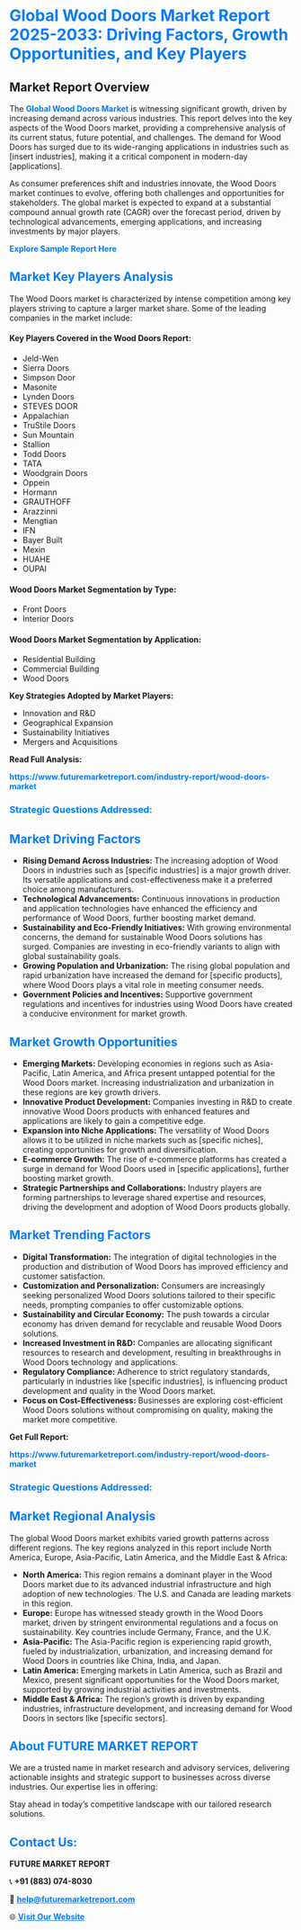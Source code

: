 <h1 style="color: #007BFF;">Global Wood Doors Market Report 2025-2033: Driving Factors, Growth Opportunities, and Key Players</h1>

<section id="overview">
<h2>Market Report Overview</h2>
<p>The <a href="https://www.futuremarketreport.com/industry-report/wood-doors-market" style="color: #007BFF; text-decoration: none;"><strong>Global Wood Doors Market</strong></a> is witnessing significant growth, driven by increasing demand across various industries. This report delves into the key aspects of the Wood Doors market, providing a comprehensive analysis of its current status, future potential, and challenges. The demand for Wood Doors has surged due to its wide-ranging applications in industries such as [insert industries], making it a critical component in modern-day [applications].</p>
<p>As consumer preferences shift and industries innovate, the Wood Doors market continues to evolve, offering both challenges and opportunities for stakeholders. The global market is expected to expand at a substantial compound annual growth rate (CAGR) over the forecast period, driven by technological advancements, emerging applications, and increasing investments by major players.</p>
</section>

<section id="overview">
<p><a href="https://www.futuremarketreport.com/request-sample/reportId=121323" style="color: #007BFF; text-decoration: none;"><strong>Explore Sample Report Here</strong></a></p>
</section>

<section id="key-players">
<h2 style="color: #007BFF;">Market Key Players Analysis</h2>
<p>The Wood Doors market is characterized by intense competition among key players striving to capture a larger market share. Some of the leading companies in the market include:</p>
<h4>Key Players Covered in the Wood Doors Report:</h4>
<ul><li>Jeld-Wen</li><li>Sierra Doors</li><li>Simpson Door</li><li>Masonite</li><li>Lynden Doors</li><li>STEVES DOOR</li><li>Appalachian</li><li>TruStile Doors</li><li>Sun Mountain</li><li>Stallion</li><li>Todd Doors</li><li>TATA</li><li>Woodgrain Doors</li><li>Oppein</li><li>Hormann</li><li>GRAUTHOFF</li><li>Arazzinni</li><li>Mengtian</li><li>IFN</li><li>Bayer Built</li><li>Mexin</li><li>HUAHE</li><li>OUPAI</li></ul>
<h4>Wood Doors Market Segmentation by Type:</h4>
<ul><li>Front Doors</li><li>Interior Doors</li></ul>

<h4>Wood Doors Market Segmentation by Application:</h4>
<ul><li>Residential Building</li><li>Commercial Building</li><li>Wood Doors</li></ul>
<p><strong>Key Strategies Adopted by Market Players:</strong></p>
<ul>
<li>Innovation and R&D</li>
<li>Geographical Expansion</li>
<li>Sustainability Initiatives</li>
<li>Mergers and Acquisitions</li>
</ul>
</section>

<section>
<p><strong>Read Full Analysis: </strong></p><a href="https://www.futuremarketreport.com/industry-report/wood-doors-market" style="color: #007BFF; text-decoration: none;"><strong>https://www.futuremarketreport.com/industry-report/wood-doors-market</strong></a>
<h3 style="color: #007BFF;">Strategic Questions Addressed:</h3>
</section>

<section id="driving-factors">
<h2 style="color: #007BFF;">Market Driving Factors</h2>
<ul>
<li><strong>Rising Demand Across Industries:</strong> The increasing adoption of Wood Doors in industries such as [specific industries] is a major growth driver. Its versatile applications and cost-effectiveness make it a preferred choice among manufacturers.</li>
<li><strong>Technological Advancements:</strong> Continuous innovations in production and application technologies have enhanced the efficiency and performance of Wood Doors, further boosting market demand.</li>
<li><strong>Sustainability and Eco-Friendly Initiatives:</strong> With growing environmental concerns, the demand for sustainable Wood Doors solutions has surged. Companies are investing in eco-friendly variants to align with global sustainability goals.</li>
<li><strong>Growing Population and Urbanization:</strong> The rising global population and rapid urbanization have increased the demand for [specific products], where Wood Doors plays a vital role in meeting consumer needs.</li>
<li><strong>Government Policies and Incentives:</strong> Supportive government regulations and incentives for industries using Wood Doors have created a conducive environment for market growth.</li>
</ul>
</section>

<section id="growth-opportunities">
<h2 style="color: #007BFF;">Market Growth Opportunities</h2>
<ul>
<li><strong>Emerging Markets:</strong> Developing economies in regions such as Asia-Pacific, Latin America, and Africa present untapped potential for the Wood Doors market. Increasing industrialization and urbanization in these regions are key growth drivers.</li>
<li><strong>Innovative Product Development:</strong> Companies investing in R&D to create innovative Wood Doors products with enhanced features and applications are likely to gain a competitive edge.</li>
<li><strong>Expansion into Niche Applications:</strong> The versatility of Wood Doors allows it to be utilized in niche markets such as [specific niches], creating opportunities for growth and diversification.</li>
<li><strong>E-commerce Growth:</strong> The rise of e-commerce platforms has created a surge in demand for Wood Doors used in [specific applications], further boosting market growth.</li>
<li><strong>Strategic Partnerships and Collaborations:</strong> Industry players are forming partnerships to leverage shared expertise and resources, driving the development and adoption of Wood Doors products globally.</li>
</ul>
</section>

<section id="trending-factors">
<h2 style="color: #007BFF;">Market Trending Factors</h2>
<ul>
<li><strong>Digital Transformation:</strong> The integration of digital technologies in the production and distribution of Wood Doors has improved efficiency and customer satisfaction.</li>
<li><strong>Customization and Personalization:</strong> Consumers are increasingly seeking personalized Wood Doors solutions tailored to their specific needs, prompting companies to offer customizable options.</li>
<li><strong>Sustainability and Circular Economy:</strong> The push towards a circular economy has driven demand for recyclable and reusable Wood Doors solutions.</li>
<li><strong>Increased Investment in R&D:</strong> Companies are allocating significant resources to research and development, resulting in breakthroughs in Wood Doors technology and applications.</li>
<li><strong>Regulatory Compliance:</strong> Adherence to strict regulatory standards, particularly in industries like [specific industries], is influencing product development and quality in the Wood Doors market.</li>
<li><strong>Focus on Cost-Effectiveness:</strong> Businesses are exploring cost-efficient Wood Doors solutions without compromising on quality, making the market more competitive.</li>
</ul>
</section>

<section>
<p><strong>Get Full Report: </strong></p><a href="https://www.futuremarketreport.com/industry-report/wood-doors-market" style="color: #007BFF; text-decoration: none;"><strong>https://www.futuremarketreport.com/industry-report/wood-doors-market</strong></a>
<h3 style="color: #007BFF;">Strategic Questions Addressed:</h3>
</section>


<section id="regional-analysis">
<h2 style="color: #007BFF;">Market Regional Analysis</h2>
<p>The global Wood Doors market exhibits varied growth patterns across different regions. The key regions analyzed in this report include North America, Europe, Asia-Pacific, Latin America, and the Middle East & Africa:</p>
<ul>
<li><strong>North America:</strong> This region remains a dominant player in the Wood Doors market due to its advanced industrial infrastructure and high adoption of new technologies. The U.S. and Canada are leading markets in this region.</li>
<li><strong>Europe:</strong> Europe has witnessed steady growth in the Wood Doors market, driven by stringent environmental regulations and a focus on sustainability. Key countries include Germany, France, and the U.K.</li>
<li><strong>Asia-Pacific:</strong> The Asia-Pacific region is experiencing rapid growth, fueled by industrialization, urbanization, and increasing demand for Wood Doors in countries like China, India, and Japan.</li>
<li><strong>Latin America:</strong> Emerging markets in Latin America, such as Brazil and Mexico, present significant opportunities for the Wood Doors market, supported by growing industrial activities and investments.</li>
<li><strong>Middle East & Africa:</strong> The region’s growth is driven by expanding industries, infrastructure development, and increasing demand for Wood Doors in sectors like [specific sectors].</li>
</ul>
</section>

<footer>
<h2 style="color: #007BFF;">About FUTURE MARKET REPORT</h2>
<p>We are a trusted name in market research and advisory services, delivering actionable insights and strategic support to businesses across diverse industries. Our expertise lies in offering:</p>

<p>Stay ahead in today’s competitive landscape with our tailored research solutions.</p>

<h2 style="color: #007BFF;">Contact Us:</h2>
<p><strong>FUTURE MARKET REPORT</strong></p>
<p>📞 <strong>+91 (883) 074-8030</strong></p>
<p>📧 <strong><a href="mailto:help@futuremarketreport.com" style="color: #007BFF;">help@futuremarketreport.com</a></strong></p>
<p>🌐 <strong><a href="https://www.futuremarketreport.com/" style="color: #007BFF;">Visit Our Website</a></strong></p>
</footer>